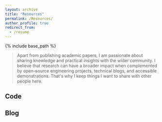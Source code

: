 ```yaml
---
layout: archive
title: "Resources"
permalink: /Resources/
author_profile: true
redirect_from:
  - /resume
---
```


{% include base_path %}

> Apart from publishing academic papers, I am passionate about sharing knowledge and practical insights with the wider community. I believe that research can have a broader impact when complemented by open-source engineering projects, technical blogs, and accessible demonstrations. That's why I keep things I want to share with other people here.

## Code

## Blog